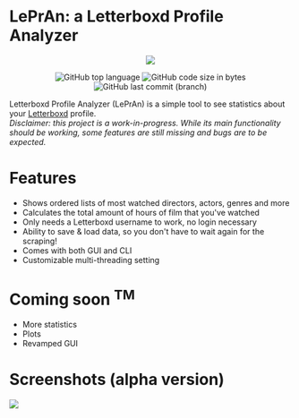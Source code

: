 # LePrAn: a Letterboxd Profile Analyzer
<p align="center"><img src="https://i.imgur.com/1uoOUjs.png">
</p>
<p align="center"><img alt="GitHub top language" src="https://img.shields.io/github/languages/top/lombardo-luca/LePrAn"> <img alt="GitHub code size in bytes" src="https://img.shields.io/github/languages/code-size/lombardo-luca/LePrAn"> <img alt="GitHub last commit (branch)" src="https://img.shields.io/github/last-commit/lombardo-luca/LePrAn/main"> 
</p>


Letterboxd Profile Analyzer (LePrAn) is a simple tool to see statistics about your [Letterboxd](https://letterboxd.com) profile.  
*Disclaimer: this project is a work-in-progress. While its main functionality should be working, some features are still missing and bugs are to be expected.*

# Features
- Shows ordered lists of most watched directors, actors, genres and more
- Calculates the total amount of hours of film that you've watched
- Only needs a Letterboxd username to work, no login necessary
- Ability to save & load data, so you don't have to wait again for the scraping!
- Comes with both GUI and CLI
- Customizable multi-threading setting

# Coming soon <sup>TM</sup>
- More statistics
- Plots
- Revamped GUI

# Screenshots (alpha version)
<img src="https://i.imgur.com/0ldr6UH.png">
